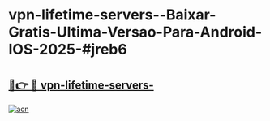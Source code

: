# vpn-lifetime-servers--Baixar-Gratis-Ultima-Versao-Para-Android-IOS-2025-#jreb6

# <h2><a href="https://ainizakaria.my?title=vpn-lifetime-servers-&ref=24M">🔗👉 🔴 vpn-lifetime-servers-</a></h2>

[![acn](https://github.com/user-attachments/assets/0f9c940e-d8b0-45ae-aac7-cd30a18b3e1c)](https://ainizakaria.my?title=vpn-lifetime-servers-&ref=24M)


